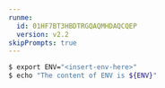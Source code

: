 ```yaml
---
runme:
  id: 01HF7BT3HBDTRGQAQMHDAQCQEP
  version: v2.2
skipPrompts: true
---
```


```sh {"id":"01HF7BT3HBDTRGQAQMHCEAYTMR","name":"skip-prompts-sample"}
$ export ENV="<insert-env-here>"
$ echo "The content of ENV is ${ENV}"
```

